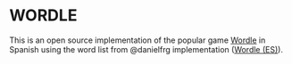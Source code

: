 # WORDLE

This is an open source implementation of the popular game [Wordle](https://www.powerlanguage.co.uk/wordle/)
in Spanish using the word list from @danielfrg implementation ([Wordle (ES)](https://wordle.danielfrg.com/)).
